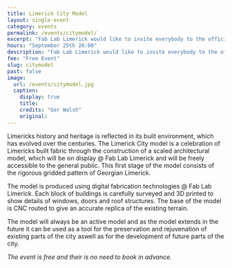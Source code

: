 ```yaml
---
title: Limerick City Model
layout: single-event
category: events
permalink: /events/citymodel/
excerpt: "Fab Lab Limerick would like to invite everybody to the official unveiling of Limerick City Model."
hours: "September 25th 20:00"
description: "Fab Lab Limerick would like to invite everybody to the official unveiling of Limerick City Model. September 25th 20:00"
fee: "Free Event"
slug: citymodel
past: false
image:
  url: /events/citymodel.jpg
  caption:
    display: true
    title: 
    credits: "Ger Walsh"
    original: 
---
```


Limericks history and heritage is reflected in its built environment, which has evolved over the centuries. The Limerick City model is a celebration of Limericks built fabric through the construction of a scaled architectural model, which will be on display @ Fab Lab Limerick and will be freely accessible to the general public. This first stage of the model consists of the rigorous gridded pattern of Georgian Limerick.

The model is produced using digital fabrication technologies @ Fab Lab Limerick. Each block of buildings is carefully surveyed and 3D printed to show details of windows, doors and roof structures. The base of the model is CNC routed to give an accurate replica of the existing terrain.

The model will always be an active model and as the model extends in the future it can be used as a tool for the preservation and rejuvenation of existing parts of the city aswell as for the development of future parts of the city.

*The event is free and their is no need to book in advance.*